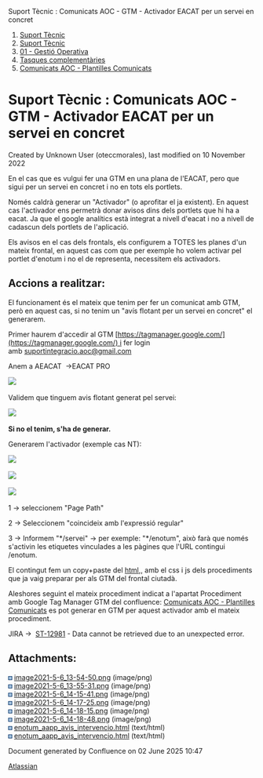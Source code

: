 Suport Tècnic : Comunicats AOC - GTM - Activador EACAT per un servei en concret  

1.  [Suport Tècnic](index.html)
2.  [Suport Tècnic](13893782.html)
3.  [01 - Gestió Operativa](26313391.html)
4.  [Tasques complementàries](26313409.html)
5.  [Comunicats AOC - Plantilles Comunicats](Comunicats-AOC---Plantilles-Comunicats_26313472.html)

Suport Tècnic : Comunicats AOC - GTM - Activador EACAT per un servei en concret
===============================================================================

Created by Unknown User (oteccmorales), last modified on 10 November 2022

En el cas que es vulgui fer una GTM en una plana de l'EACAT, pero que sigui per un servei en concret i no en tots els portlets.

Només caldrà generar un "Activador" (o aprofitar el ja existent). En aquest cas l'activador ens permetrà donar avisos dins dels portlets que hi ha a eacat. Ja que el google analítics està integrat a nivell d'eacat i no a nivell de cadascun dels portlets de l'aplicació.

Els avisos en el cas dels frontals, els configurem a TOTES les planes d'un mateix frontal, en aquest cas com que per exemple ho volem activar pel portlet d'enotum i no el de representa, necessitem els activadors.

  

Accions a realitzar:
--------------------

El funcionament és el mateix que tenim per fer un comunicat amb GTM, però en aquest cas, si no tenim un "avís flotant per un servei en concret" el generarem.

Primer haurem d'accedir al GTM [https://tagmanager.google.com/](https://tagmanager.google.com/) i fer login amb [suportintegracio.aoc@gmail.com](mailto:suportintegracio.aoc@gmail.com)

Anem a AEACAT  ->EACAT PRO

![](attachments/41522937/41522939.png)

  

Validem que tinguem avis flotant generat pel servei:

![](attachments/41522937/41522940.png)

**Si no el tenim, s'ha de generar.**

Generarem l'activador (exemple cas NT):

![](attachments/41522937/41522941.png)

![](attachments/41522937/41522942.png)

![](attachments/41522937/41522943.png)

  

1 → seleccionem "Page Path"

2 → Seleccionem "coincideix amb l'expressió regular"

3 → Informem "\*/servei" → per exemple: "\*/enotum", això farà que només s'activin les etiquetes vinculades a les pàgines que l'URL contingui /enotum.

El contingut fem un copy+paste del [html,](attachments/41522937/41523071.html)[,](attachments/41522937/41523071.html) amb el css i js dels procediments que ja vaig preparar per als GTM del frontal ciutadà.

Aleshores seguint el mateix procediment indicat a l'apartat Procediment amb Google Tag Manager GTM del confluence: [Comunicats AOC - Plantilles Comunicats](Comunicats-AOC---Plantilles-Comunicats_26313472.html) es pot generar en GTM per aquest activador amb el mateix procediment.

  

JIRA →  [ST-12981](https://contacte.aoc.cat/browse/ST-12981?src=confmacro) - Data cannot be retrieved due to an unexpected error.

Attachments:
------------

![](images/icons/bullet_blue.gif) [image2021-5-6\_13-54-50.png](attachments/41522937/41522938.png) (image/png)  
![](images/icons/bullet_blue.gif) [image2021-5-6\_13-55-31.png](attachments/41522937/41522939.png) (image/png)  
![](images/icons/bullet_blue.gif) [image2021-5-6\_14-15-41.png](attachments/41522937/41522940.png) (image/png)  
![](images/icons/bullet_blue.gif) [image2021-5-6\_14-17-25.png](attachments/41522937/41522941.png) (image/png)  
![](images/icons/bullet_blue.gif) [image2021-5-6\_14-18-15.png](attachments/41522937/41522942.png) (image/png)  
![](images/icons/bullet_blue.gif) [image2021-5-6\_14-18-48.png](attachments/41522937/41522943.png) (image/png)  
![](images/icons/bullet_blue.gif) [enotum\_aapp\_avis\_intervencio.html](attachments/41522937/81854782.html) (text/html)  
![](images/icons/bullet_blue.gif) [enotum\_aapp\_avis\_intervencio.html](attachments/41522937/41523071.html) (text/html)  

Document generated by Confluence on 02 June 2025 10:47

[Atlassian](http://www.atlassian.com/)
